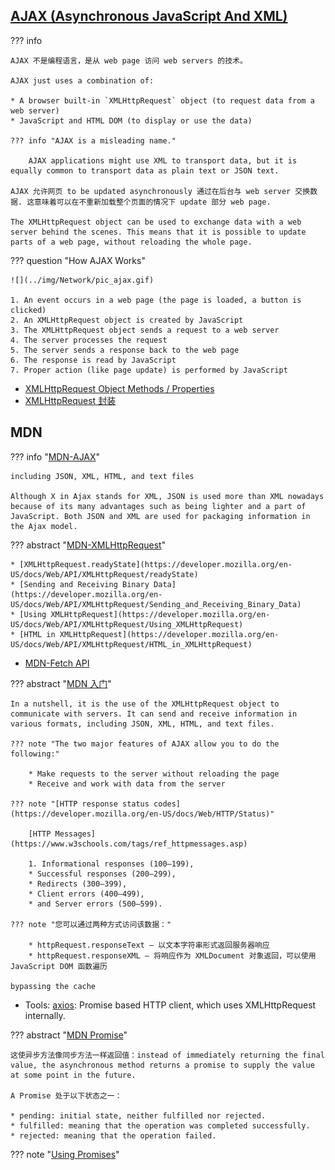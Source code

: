 
## [AJAX (Asynchronous JavaScript And XML)](https://www.w3schools.com/js/js_ajax_intro.asp)


??? info

    AJAX 不是编程语言，是从 web page 访问 web servers 的技术。

    AJAX just uses a combination of:

    * A browser built-in `XMLHttpRequest` object (to request data from a web server)
    * JavaScript and HTML DOM (to display or use the data)

    ??? info "AJAX is a misleading name."
    
        AJAX applications might use XML to transport data, but it is equally common to transport data as plain text or JSON text.

    AJAX 允许网页 to be updated asynchronously 通过在后台与 web server 交换数据. 这意味着可以在不重新加载整个页面的情况下 update 部分 web page.

    The XMLHttpRequest object can be used to exchange data with a web server behind the scenes. This means that it is possible to update parts of a web page, without reloading the whole page.

??? question "How AJAX Works"

    ![](../img/Network/pic_ajax.gif)

    1. An event occurs in a web page (the page is loaded, a button is clicked)
    2. An XMLHttpRequest object is created by JavaScript
    3. The XMLHttpRequest object sends a request to a web server
    4. The server processes the request
    5. The server sends a response back to the web page
    6. The response is read by JavaScript
    7. Proper action (like page update) is performed by JavaScript

* [XMLHttpRequest Object Methods / Properties](https://www.w3schools.com/js/js_ajax_http.asp)
* [XMLHttpRequest 封装](https://www.w3schools.com/js/js_ajax_http_response.asp)


## MDN

??? info "[MDN-AJAX](https://developer.mozilla.org/en-US/docs/Web/Guide/AJAX)"

    including JSON, XML, HTML, and text files

    Although X in Ajax stands for XML, JSON is used more than XML nowadays because of its many advantages such as being lighter and a part of JavaScript. Both JSON and XML are used for packaging information in the Ajax model.

??? abstract "[MDN-XMLHttpRequest](https://developer.mozilla.org/en-US/docs/Web/API/XMLHttpRequest)"

    * [XMLHttpRequest.readyState](https://developer.mozilla.org/en-US/docs/Web/API/XMLHttpRequest/readyState)
    * [Sending and Receiving Binary Data](https://developer.mozilla.org/en-US/docs/Web/API/XMLHttpRequest/Sending_and_Receiving_Binary_Data)
    * [Using XMLHttpRequest](https://developer.mozilla.org/en-US/docs/Web/API/XMLHttpRequest/Using_XMLHttpRequest)
    * [HTML in XMLHttpRequest](https://developer.mozilla.org/en-US/docs/Web/API/XMLHttpRequest/HTML_in_XMLHttpRequest)



* [MDN-Fetch API](https://developer.mozilla.org/en-US/docs/Web/API/Fetch_API)

??? abstract "[MDN 入门](https://developer.mozilla.org/en-US/docs/Web/Guide/AJAX/Getting_Started)"

    In a nutshell, it is the use of the XMLHttpRequest object to communicate with servers. It can send and receive information in various formats, including JSON, XML, HTML, and text files.

    ??? note "The two major features of AJAX allow you to do the following:"

        * Make requests to the server without reloading the page
        * Receive and work with data from the server

    ??? note "[HTTP response status codes](https://developer.mozilla.org/en-US/docs/Web/HTTP/Status)"

        [HTTP Messages](https://www.w3schools.com/tags/ref_httpmessages.asp)

        1. Informational responses (100–199),
        * Successful responses (200–299),
        * Redirects (300–399),
        * Client errors (400–499),
        * and Server errors (500–599).

    ??? note "您可以通过两种方式访问​​该数据："

        * httpRequest.responseText – 以文本字符串形式返回服务器响应
        * httpRequest.responseXML – 将响应作为 XMLDocument 对象返回，可以使用 JavaScript DOM 函数遍历

    bypassing the cache




* Tools: [axios](https://github.com/axios/axios): Promise based HTTP client, which uses XMLHttpRequest internally.


??? abstract "[MDN Promise](https://developer.mozilla.org/en-US/docs/Web/JavaScript/Reference/Global_Objects/Promise)"

    这使异步方法像同步方法一样返回值：instead of immediately returning the final value, the asynchronous method returns a promise to supply the value at some point in the future.

    A Promise 处于以下状态之一：

    * pending: initial state, neither fulfilled nor rejected.
    * fulfilled: meaning that the operation was completed successfully.
    * rejected: meaning that the operation failed.


??? note "[Using Promises](https://developer.mozilla.org/en-US/docs/Web/JavaScript/Guide/Using_promises)"







